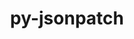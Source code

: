 ---
title: "py-jsonpatch"
layout: cache
categories: [package, develop]
meta: {"versions": ["1.23"], "compilers": ["gcc@=11.1.0"], "oss": ["ubuntu20.04"], "platforms": ["linux"], "targets": ["ppc64le", "x86_64_v3"], "stacks": ["e4s", "e4s-power", "root"], "num_specs": 11, "num_specs_by_stack": {"e4s-power": 6, "root": 11, "e4s": 5}}
spec_details: [{"hash": "ucqrggvfmrwv435ro2a2bhauxtfemrdi", "compiler": "gcc@=11.1.0", "versions": ["1.23"], "os": "ubuntu20.04", "platform": "linux", "target": "ppc64le", "variants": ["build_system=python_pip"], "stacks": ["e4s-power", "root"], "size": "-", "tarball": "https://binaries.spack.io/develop/build_cache/linux-ubuntu20.04-ppc64le/gcc-11.1.0/py-jsonpatch-1.23/linux-ubuntu20.04-ppc64le-gcc-11.1.0-py-jsonpatch-1.23-ucqrggvfmrwv435ro2a2bhauxtfemrdi.spack"}, {"hash": "elttmvi27hcxocegionzph7iujiyjrg4", "compiler": "gcc@=11.1.0", "versions": ["1.23"], "os": "ubuntu20.04", "platform": "linux", "target": "ppc64le", "variants": ["build_system=python_pip"], "stacks": ["e4s-power", "root"], "size": "-", "tarball": "https://binaries.spack.io/develop/build_cache/linux-ubuntu20.04-ppc64le/gcc-11.1.0/py-jsonpatch-1.23/linux-ubuntu20.04-ppc64le-gcc-11.1.0-py-jsonpatch-1.23-elttmvi27hcxocegionzph7iujiyjrg4.spack"}, {"hash": "trxm5xkme4r7ljpfyndvvcdguagrvhoi", "compiler": "gcc@=11.1.0", "versions": ["1.23"], "os": "ubuntu20.04", "platform": "linux", "target": "ppc64le", "variants": ["build_system=python_pip"], "stacks": ["e4s-power", "root"], "size": "-", "tarball": "https://binaries.spack.io/develop/build_cache/linux-ubuntu20.04-ppc64le/gcc-11.1.0/py-jsonpatch-1.23/linux-ubuntu20.04-ppc64le-gcc-11.1.0-py-jsonpatch-1.23-trxm5xkme4r7ljpfyndvvcdguagrvhoi.spack"}, {"hash": "tgbuodpsnho6atbxsyq3kbtic5bokoiw", "compiler": "gcc@=11.1.0", "versions": ["1.23"], "os": "ubuntu20.04", "platform": "linux", "target": "ppc64le", "variants": ["build_system=python_pip"], "stacks": ["e4s-power", "root"], "size": "-", "tarball": "https://binaries.spack.io/develop/build_cache/linux-ubuntu20.04-ppc64le/gcc-11.1.0/py-jsonpatch-1.23/linux-ubuntu20.04-ppc64le-gcc-11.1.0-py-jsonpatch-1.23-tgbuodpsnho6atbxsyq3kbtic5bokoiw.spack"}, {"hash": "xjz5kikhjgyrvcettxhdx5m46jk4rs5u", "compiler": "gcc@=11.1.0", "versions": ["1.23"], "os": "ubuntu20.04", "platform": "linux", "target": "ppc64le", "variants": ["build_system=python_pip"], "stacks": ["e4s-power", "root"], "size": "-", "tarball": "https://binaries.spack.io/develop/build_cache/linux-ubuntu20.04-ppc64le/gcc-11.1.0/py-jsonpatch-1.23/linux-ubuntu20.04-ppc64le-gcc-11.1.0-py-jsonpatch-1.23-xjz5kikhjgyrvcettxhdx5m46jk4rs5u.spack"}, {"hash": "vont4comvmmqfzmgggt5lqrpyyjvs2sp", "compiler": "gcc@=11.1.0", "versions": ["1.23"], "os": "ubuntu20.04", "platform": "linux", "target": "ppc64le", "variants": ["build_system=python_pip"], "stacks": ["e4s-power", "root"], "size": "-", "tarball": "https://binaries.spack.io/develop/build_cache/linux-ubuntu20.04-ppc64le/gcc-11.1.0/py-jsonpatch-1.23/linux-ubuntu20.04-ppc64le-gcc-11.1.0-py-jsonpatch-1.23-vont4comvmmqfzmgggt5lqrpyyjvs2sp.spack"}, {"hash": "khw7t5gs4ndgjplw2rxtxnskua4jv4vu", "compiler": "gcc@=11.1.0", "versions": ["1.23"], "os": "ubuntu20.04", "platform": "linux", "target": "x86_64_v3", "variants": ["build_system=python_pip"], "stacks": ["e4s", "root"], "size": "-", "tarball": "https://binaries.spack.io/develop/build_cache/linux-ubuntu20.04-x86_64_v3/gcc-11.1.0/py-jsonpatch-1.23/linux-ubuntu20.04-x86_64_v3-gcc-11.1.0-py-jsonpatch-1.23-khw7t5gs4ndgjplw2rxtxnskua4jv4vu.spack"}, {"hash": "ig7agkpgw3dzwmt42hznc23eievm2rfk", "compiler": "gcc@=11.1.0", "versions": ["1.23"], "os": "ubuntu20.04", "platform": "linux", "target": "x86_64_v3", "variants": ["build_system=python_pip"], "stacks": ["e4s", "root"], "size": "-", "tarball": "https://binaries.spack.io/develop/build_cache/linux-ubuntu20.04-x86_64_v3/gcc-11.1.0/py-jsonpatch-1.23/linux-ubuntu20.04-x86_64_v3-gcc-11.1.0-py-jsonpatch-1.23-ig7agkpgw3dzwmt42hznc23eievm2rfk.spack"}, {"hash": "dqbuw6vzblukzhxnb5cf6izblxdyr6am", "compiler": "gcc@=11.1.0", "versions": ["1.23"], "os": "ubuntu20.04", "platform": "linux", "target": "x86_64_v3", "variants": ["build_system=python_pip"], "stacks": ["e4s", "root"], "size": "-", "tarball": "https://binaries.spack.io/develop/build_cache/linux-ubuntu20.04-x86_64_v3/gcc-11.1.0/py-jsonpatch-1.23/linux-ubuntu20.04-x86_64_v3-gcc-11.1.0-py-jsonpatch-1.23-dqbuw6vzblukzhxnb5cf6izblxdyr6am.spack"}, {"hash": "4lq2qod3ipblhcpdk5rqfnfusmsgcemd", "compiler": "gcc@=11.1.0", "versions": ["1.23"], "os": "ubuntu20.04", "platform": "linux", "target": "x86_64_v3", "variants": ["build_system=python_pip"], "stacks": ["e4s", "root"], "size": "-", "tarball": "https://binaries.spack.io/develop/build_cache/linux-ubuntu20.04-x86_64_v3/gcc-11.1.0/py-jsonpatch-1.23/linux-ubuntu20.04-x86_64_v3-gcc-11.1.0-py-jsonpatch-1.23-4lq2qod3ipblhcpdk5rqfnfusmsgcemd.spack"}, {"hash": "5q5gjr6zbyvh3sngask24ngwtxg5t2bd", "compiler": "gcc@=11.1.0", "versions": ["1.23"], "os": "ubuntu20.04", "platform": "linux", "target": "x86_64_v3", "variants": ["build_system=python_pip"], "stacks": ["e4s", "root"], "size": "-", "tarball": "https://binaries.spack.io/develop/build_cache/linux-ubuntu20.04-x86_64_v3/gcc-11.1.0/py-jsonpatch-1.23/linux-ubuntu20.04-x86_64_v3-gcc-11.1.0-py-jsonpatch-1.23-5q5gjr6zbyvh3sngask24ngwtxg5t2bd.spack"}]
---